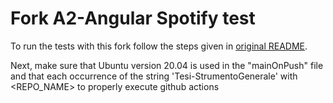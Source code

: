 # Fork A2-Angular Spotify test

To run the tests with this fork follow the steps given in [original README](https://github.com/reverse-unina/A1-ContactList/blob/master/readme.txt).

Next, make sure that Ubuntu version 20.04 is used in the "mainOnPush" file and that each occurrence of the string 'Tesi-StrumentoGenerale' with <REPO_NAME> to properly execute github actions 